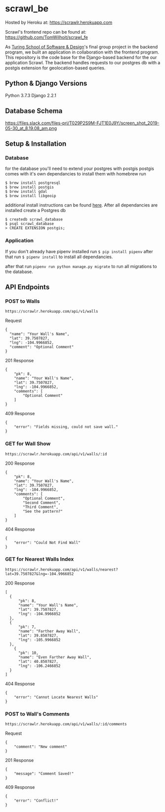 # scrawl_be

Hosted by Heroku at: https://scrawlr.herokuapp.com

Scrawl's frontend repo can be found at: https://github.com/TomWilhoit/scrawl_fe

As [Turing School of Software & Design](https://turing.io/)'s final group project in the backend program, we built an application in collaboration with the frontend program. This repository is the code base for the Django-based backend for the our application Scrawl. The backend handles requests to our postgres db with a postgis extension for geolocation-based queries.

## Python & Django Versions

Python 3.7.3
Django 2.2.1

## Database Schema

https://files.slack.com/files-pri/T029P2S9M-FJT1E0J9Y/screen_shot_2019-05-30_at_8.19.08_am.png

## Setup & Installation

### Database

for the database you'll need to extend your postgres with postgis
postgis comes with it's own dependancies to install them with homebrew run
```
$ brew install postgresql
$ brew install postgis
$ brew install gdal
$ brew install libgeoip
```
additional install instructions can be found [here](https://docs.djangoproject.com/en/2.2/ref/contrib/gis/install/#homebrew).
After all dependancies are installed create a Postgres db
```
$ createdb scrawl_database
$ psql scrawl_database
> CREATE EXTENSION postgis;
```

### Application

If you don't already have pipenv installed run
`$ pip install pipenv`
after that run
`$ pipenv install`
to install all dependancies.

after that run
`pipenv run python manage.py migrate`
to run all migrations to the database.

## API Endpoints

### POST to Walls
`https://scrawlr.herokuapp.com/api/v1/walls`

Request
```
{
  "name": "Your Wall's Name",
  "lat": 39.7507827,
  "lng": -104.9966852,
  "comment": "Optional Comment"
}
```

201 Response
```
{
    "pk": 8,
    "name": "Your Wall's Name",
    "lat": 39.7507827,
    "lng": -104.9966852,
    "comments": [
        "Optional Comment"
    ]
}
```

409 Response
```
{
    "error": "Fields missing, could not save wall."
}
```

### GET for Wall Show
`https://scrawlr.herokuapp.com/api/v1/walls/:id`

200 Response
```
{
    "pk": 8,
    "name": "Your Wall's Name",
    "lat": 39.7507827,
    "lng": -104.9966852,
    "comments": [
        "Optional Comment",
        "Second Comment",
        "Third Comment",
        "See the pattern?" 
    ]
}
```

404 Response
```
{
    "error": "Could Not Find Wall"
}
```

### GET for Nearest Walls Index
`https://scrawlr.herokuapp.com/api/v1/walls/nearest?lat=39.7507827&lng=-104.9966852`

200 Response
```
[
  {
      "pk": 8,
      "name": "Your Wall's Name",
      "lat": 39.7507827,
      "lng": -104.9966852
  },
  {
      "pk": 7,
      "name": "Farther Away Wall",
      "lat": 39.8507827,
      "lng": -105.9966852
  },
    {
      "pk": 10,
      "name": "Even Farther Away Wall",
      "lat": 40.8507827,
      "lng": -106.2466852
  }
]
```

404 Response
```
{
    "error": "Cannot Locate Nearest Walls"
}
```

### POST to Wall's Comments
`https://scrawlr.herokuapp.com/api/v1/walls/:id/comments`

Request
```
{
    "comment": "New comment"
}
```

201 Response
```
{
    "message": "Comment Saved!"
}
```

409 Response
```
{
    "error": "Conflict!"
}
```
